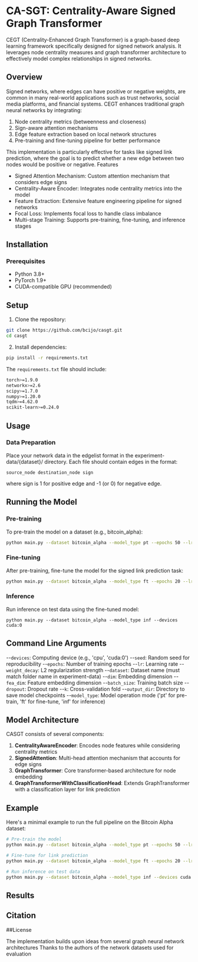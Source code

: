 # CA-SGT: Centrality-Aware Signed Graph Transformer
CEGT (Centrality-Enhanced Graph Transformer) is a graph-based deep learning framework specifically designed for signed network analysis. It leverages node centrality measures and graph transformer architecture to effectively model complex relationships in signed networks.
## Overview
Signed networks, where edges can have positive or negative weights, are common in many real-world applications such as trust networks, social media platforms, and financial systems. CEGT enhances traditional graph neural networks by integrating:

1. Node centrality metrics (betweenness and closeness)
2. Sign-aware attention mechanisms
3. Edge feature extraction based on local network structures
4. Pre-training and fine-tuning pipeline for better performance

This implementation is particularly effective for tasks like signed link prediction, where the goal is to predict whether a new edge between two nodes would be positive or negative.
Features

- Signed Attention Mechanism: Custom attention mechanism that considers edge signs
- Centrality-Aware Encoder: Integrates node centrality metrics into the model
- Feature Extraction: Extensive feature engineering pipeline for signed networks
- Focal Loss: Implements focal loss to handle class imbalance
- Multi-stage Training: Supports pre-training, fine-tuning, and inference stages

## Installation
### Prerequisites

- Python 3.8+
- PyTorch 1.9+
- CUDA-compatible GPU (recommended)

## Setup

1. Clone the repository:
```bash
git clone https://github.com/bcijo/casgt.git
cd casgt
```

2. Install dependencies:
```bash
pip install -r requirements.txt
```
The `requirements.txt` file should include:
```bash
torch>=1.9.0
networkx>=2.6
scipy>=1.7.0
numpy>=1.20.0
tqdm>=4.62.0
scikit-learn>=0.24.0
```
## Usage
### Data Preparation
Place your network data in the edgelist format in the experiment-data/{dataset}/ directory. Each file should contain edges in the format:
```
source_node destination_node sign
```
where sign is 1 for positive edge and -1 (or 0) for negative edge.
## Running the Model
### Pre-training
To pre-train the model on a dataset (e.g., bitcoin_alpha):
```bash
python main.py --dataset bitcoin_alpha --model_type pt --epochs 50 --lr 0.001 --devices cuda:0
```
### Fine-tuning
After pre-training, fine-tune the model for the signed link prediction task:
```bash
python main.py --dataset bitcoin_alpha --model_type ft --epochs 20 --lr 0.0005 --devices cuda:0
```
### Inference
Run inference on test data using the fine-tuned model:
```
python main.py --dataset bitcoin_alpha --model_type inf --devices cuda:0
```
## Command Line Arguments

--`devices`: Computing device (e.g., 'cpu', 'cuda:0')
--`seed`: Random seed for reproducibility
--`epochs`: Number of training epochs
--`lr`: Learning rate
--`weight_decay`: L2 regularization strength
--`dataset`: Dataset name (must match folder name in experiment-data)
--`dim`: Embedding dimension
--`fea_dim`: Feature embedding dimension
--`batch_size`: Training batch size
--`dropout`: Dropout rate
--`k`: Cross-validation fold
--`output_dir`: Directory to save model checkpoints
--`model_type`: Model operation mode ('pt' for pre-train, 'ft' for fine-tune, 'inf' for inference)

## Model Architecture
CASGT consists of several components:

1. **CentralityAwareEncoder**: Encodes node features while considering centrality metrics
2. **SignedAttention**: Multi-head attention mechanism that accounts for edge signs
3. **GraphTransformer**: Core transformer-based architecture for node embedding
4. **GraphTransformerWithClassificationHead**: Extends GraphTransformer with a classification layer for link prediction

## Example
Here's a minimal example to run the full pipeline on the Bitcoin Alpha dataset:
```bash
# Pre-train the model
python main.py --dataset bitcoin_alpha --model_type pt --epochs 50 --lr 0.001 --weight_decay 0.0001 --dim 16 --fea_dim 20 --devices cuda:0

# Fine-tune for link prediction
python main.py --dataset bitcoin_alpha --model_type ft --epochs 20 --lr 0.0005 --weight_decay 0.0001 --dim 16 --fea_dim 20 --devices cuda:0

# Run inference on test data
python main.py --dataset bitcoin_alpha --model_type inf --devices cuda:0
```

## Results
## Citation
##License        

The implementation builds upon ideas from several graph neural network architectures
Thanks to the authors of the network datasets used for evaluation

